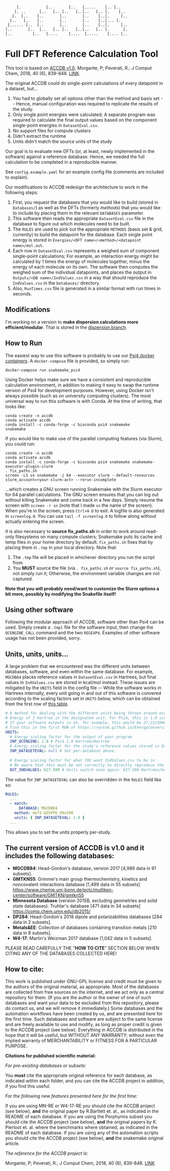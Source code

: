  ```
      [.           [..       [..   [.....    [.. [..      
     [. ..      [..   [.. [..   [..[..   [.. [.    [..    
    [.  [..    [..       [..       [..    [..[.     [..   
   [..   [..   [..       [..       [..    [..[... [.      
  [...... [..  [..       [..       [..    [..[.     [..   
 [..       [..  [..   [.. [..   [..[..   [.. [.      [.   
[..         [..   [....     [....  [.....    [.... [..    
 ```
 
# Full DFT Reference Calculation Tool

This tool is based on [ACCDB v1.0](https://github.com/peverati/ACCDB/tree/master); Morgante, P; Peverati, R.; J Comput
Chem, 2018, 40 (6), 839-848. [LINK](https://onlinelibrary.wiley.com/doi/abs/10.1002/jcc.25761).

The original ACCDB could do single-point calculations of every datapoint in a dataset, but...
1. You had to globally set all options other than the method and basis set -- Hence, manual configuration was required
to replicate the results of the study.
2. Only single point energies were calculated; A separate program was required to calculate the final output values
based on the component single-point energies in `DatasetEval.csv`.
3. No support files for compute clusters
4. Didn't extract the runtime
5. Units didn't match the source units of the study

Our goal is to evaluate new DFTs (or, at least, newly implemented in the software) against a reference database. Hence,
we needed the full calculation to be completed in a reproducible manner.

See `config.example.yaml` for an example config file (comments are included to explain).

Our modifications to ACCDB redesign the architecture to work in the following steps:
1. First, you request the databases that you would like to build (stored in `Databases/`) as well as the DFTs (formerly
*methods*) that you would like to include by placing them in the relevant `DATABASES` parameter.
2. This software then reads the appropriate `DatasetEval.csv` file in the database to figure out which molecules need to
be built.
3. The `RULES` are used to pick out the appropriate `METHODS` (basis set & grid, currently) to build the datapoint for
the database. Each single point energy is stored in `Energies/<DFT name>/<method>/<datapoint name>/mol.out`.
4. Each row in `DatasetEval.csv` represents a weighed sum of component single-point calculations; For example, an
interaction energy might be calculated by 1 times the energy of molecules together, minus the energy of each molecule on
its own. The software then computes the weighed sum of the individual datapoints, and places the output in
`Outputs/<DB name>/IndValues.csv` in a way that should reproduce the `IndValues.csv` in the `Databases/` directory.
5. Also, `RunTimes.csv` file is generated in a similar format with run times in seconds.

## Modifications

I'm working on a version to **make dispersion calculations more efficient/modular**. That is stored in the
[dispersion branch](https://github.com/UBCC3/ACCDB-fullcalculations/tree/dispersion).

## How to Run

The easiest way to use this software is probably to use our [Psi4 docker containers](https://github.com/UBCC3/psi4-docker-utils).
A `docker-compose` file is provided, so simply run:
```
docker-compose run snakemake_psi4
```
Using Docker helps make sure we have a consistent and reproducible calculation environment, in addition to making it
easy to swap the runtime version of Psi4 for development purposes. However, using Docker isn't always possible (such as
on university computing clusters). The most universal way to run this software is with Conda. At the time of writing,
that looks like:
```
conda create -n accdb
conda activate accdb
conda install -c conda-forge -c bioconda psi4 snakemake
snakemake
```

If you would like to make use of the parallel computing features (via Slurm), you could run:
```
conda create -n accdb
conda activate accdb
conda install -c conda-forge -c bioconda psi4 snakemake snakemake-executor-plugin-slurm
. fix_paths.sh
screen -LS sn snakemake -j 64 --executor slurm --default-resources slurm_account=<your-slurm-act> --rerun-incomplete
```
...which creates a GNU screen running Snakemake with the Slurm executor for 64 parallel calculations. The GNU screen
ensures that you can log out without killing Snakemake and come back in a few days. Simply resume the screen with
`screen -r sn` (note that I made `sn` the name of the screen). When you're in the screen, press `Ctrl+A D` to exit. A
logfile is also generated in `screenlog.0`. You can use `tail -f screenlog.0` to follow along without actually entering
the screen.

It is also necessary to **source fix_paths.sh** in order to work around read-only filesystems on many compute clusters;
Snakemake puts its cache and temp files in your home directory by default. `fix_paths.sh` fixes that by placing them in
`.tmp` in your local directory. Note that:
1. The `.tmp` file will be placed in whichever directory you run the script from
2. You **MUST** source the file (via `. fix_paths.sh` or `source fix_paths.sh`), not simply run it; Otherwise, the
environment variable changes are not captured.

**Note that you will probably need/want to customize the Slurm options a bit more, possibly by modifying the Snakefile itself!**

## Using other software
Following the modular approach of ACCDB, software other than Psi4 can be used. Simply create a `.tmpl` file for the
software input, then change the `QCENGINE_CALL` command and the two `REGEXP`s. Examples of other software usage has not
been provided, sorry.

## Units, units, units...
A large problem that we encountered was the different units between databases, software, and even within the same
database. For example, `MGCDB84` places reference values in `DatasetEval.csv` in Hartrees, but final values in
`IndValues.csv` are stored in kcal/mol instead. These issues are mitigated by the `UNITS` field in the config file --
While the software works in Hartrees internally, every unit going in and out of this software is convered according to
the scaling factors set in `UNITS` below, which can be obtained from the first *row* of [this table](https://ryutok.github.io/EnergyConversionTable/).
```yaml
# A method for dealing with the different units being thrown around everywhere
# Energy of 1 Hartree in the designated unit. For Psi4, this is 1.0 since it outputs in Hartrees.
# If your software outputs in eV, for example, this would be 27.211396641308 Hartrees/eV
# Find this in the first ROW of https://ryutok.github.io/EnergyConversionTable/
UNITS:
  # Energy scaling factor for the output of your program
  INP_QCENGINE: 1.0 # Psi4 1.0 Hartree/Hartree
  # Energy scaling factor for the study's reference values stored in DatasetEval.csv
  INP_DATASETEVAL: null # Set per-database above.
  
  # Energy scaling factor for what YOU want IndValues.csv to be in
  # Be aware that this must be set correctly to directly reproduce the values of studies!
  OUT_INDVALUES: 627.509 # Units switch once again: 627.509 Hartrees/kcal/mol
```

The value for `INP_DATASETEVAL` can also be overridden in the `RULES` field like so:
```yaml
RULES:
  ...
  - match:
      DATABASE: MGCDB84
    method: def2-QZVPPD_99x590
    units: { INP_DATASETEVAL: 1.0 }
  ...
```
This allows you to set the units properly per-study.

## The current version of ACCDB is v1.0 and it includes the following databases:
- **MGCDB84**: Head-Gordon's database, version 2017 [4,986 data in 91 subsets].
- **GMTKN55**: Grimme's main group thermochemistry, kinetics and noncovalent interactions database [1,499 data in 55 subsets] https://www.chemie.uni-bonn.de/pctc/mulliken-center/software/GMTKN/gmtkn55
- **Minnesota Database** (version 2015B, excluding geometries and solid state databases): Truhlar's database [471 data in 34 subsets] https://comp.chem.umn.edu/db2015/
- **DP284**: Head-Gordon's 2018 dipole and polarizabilities databases [284 data in 2 subsets].
- **Metals&EE**: Collection of databases containing transition metals [210 data in 8 subsets].
- **W4-17**: Martin's Weizman 2017 database [1,042 data in 5 subsets].

PLEASE READ CAREFULLY THE "**HOW TO CITE**" SECTION BELOW WHEN CITING ANY OF THE DATABASES COLLECTED HERE!

## How to cite:
This work is published under GNU-GPL license and credit must be given to the authors of the original material, as appropriate. Most of the databases are collected from free sources on the internet, and we act only as a central repository for them. (If you are the author or the owner of one of such databases and want your data to be excluded from this repository, please do contact us, and we will remove it immediately.)
Some databases and the automation workflows have been created by us, and are presented here for the first time. Such databases and software are subject to the same license and are freely available to use and modify, as long as proper credit is given to the ACCDB project (see below).
Everything in ACCDB is distributed in the hope that it will be useful, but WITHOUT ANY WARRANTY; without even the implied warranty of MERCHANTABILITY or FITNESS FOR A PARTICULAR PURPOSE. 

**Citations for published scientific material:**

*For pre-existing databases or subsets:* 

You **must** cite the appropriate original reference for each database, as indicated within each folder, and you can cite the ACCDB project in addition, if you find this useful. 

*For the following new features presented here for the first time:* 

If you are using MN-RE or W4-17-RE you should cite the ACCDB project (see below), **and** the original paper by R.Bartlett et. al., as indicated in the README of each database.  If you are using the Porphyrins subset you should cite the ACCDB project (see below), **and** the original papers by K. Pierloot et. al. where the benchmarks where obtained, as indicated in the README of each database.  If you are using any of the automation scripts you should cite the ACCDB project (see below), **and** the snakemake original article.

*The reference for the ACCDB project is*: 

Morgante, P; Peverati, R.; J Comput Chem, 2018, 40 (6), 839-848. [LINK](https://onlinelibrary.wiley.com/doi/abs/10.1002/jcc.25761)

